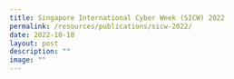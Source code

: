 ```yaml
---
title: Singapore International Cyber Week (SICW) 2022
permalink: /resources/publications/sicw-2022/
date: 2022-10-18
layout: post
description: ""
image: ""
---
```

